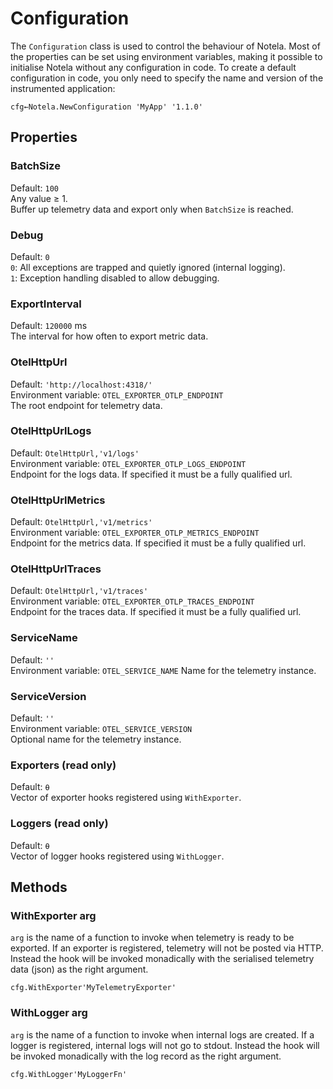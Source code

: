 # Configuration

The `Configuration` class is used to control the behaviour of Notela. Most of the properties can be set using environment variables, making it possible to initialise Notela without any configuration in code. To create a default configuration in code, you only need to specify the name and version of the instrumented application:

```apl
cfg←Notela.NewConfiguration 'MyApp' '1.1.0'
```
## Properties
 
### BatchSize  

Default: `100`  
Any value ≥ 1.   
Buffer up telemetry data and export only when `BatchSize` is reached.

### Debug  
Default: `0`  
`0`: All exceptions are trapped and quietly ignored (internal logging).   
`1`: Exception handling disabled to allow debugging.

### ExportInterval    
Default: `120000` ms  
The interval for how often to export metric data.  

### OtelHttpUrl  
Default: `'http://localhost:4318/'`  
Environment variable: `OTEL_EXPORTER_OTLP_ENDPOINT`  
The root endpoint for telemetry data.

### OtelHttpUrlLogs  
Default: `OtelHttpUrl,'v1/logs'`  
Environment variable: `OTEL_EXPORTER_OTLP_LOGS_ENDPOINT`  
Endpoint for the logs data. 
If specified it must be a fully qualified url.

### OtelHttpUrlMetrics  
Default: `OtelHttpUrl,'v1/metrics'`  
Environment variable: `OTEL_EXPORTER_OTLP_METRICS_ENDPOINT`  
Endpoint for the metrics data.
If specified it must be a fully qualified url.

### OtelHttpUrlTraces
Default: `OtelHttpUrl,'v1/traces'`  
Environment variable: `OTEL_EXPORTER_OTLP_TRACES_ENDPOINT`  
Endpoint for the traces data.
If specified it must be a fully qualified url.

### ServiceName  
Default: `''`  
Environment variable: `OTEL_SERVICE_NAME`
Name for the telemetry instance.  

### ServiceVersion  
Default: `''`  
Environment variable: `OTEL_SERVICE_VERSION`  
Optional name for the telemetry instance.  

### Exporters (read only)
Default: `⍬`  
Vector of exporter hooks registered using `WithExporter`.

### Loggers (read only)
Default: `⍬`  
Vector of logger hooks registered using `WithLogger`.

## Methods

### WithExporter arg
`arg` is the name of a function to invoke when telemetry is ready to be exported. If an exporter is registered, telemetry will not be posted via HTTP. Instead the hook will be invoked monadically with the serialised telemetry data (json) as the right argument.
```apl 
cfg.WithExporter'MyTelemetryExporter'
```

### WithLogger arg
`arg` is the name of a function to invoke when internal logs are created. If a logger is registered, internal logs will not go to stdout. Instead the hook will be invoked monadically with the log record as the right argument.
```apl 
cfg.WithLogger'MyLoggerFn'
```

